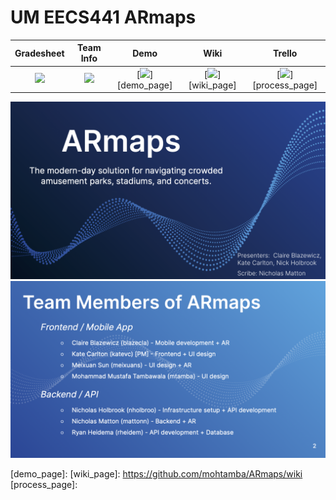 # UM EECS441 ARmaps

| Gradesheet | Team Info | Demo  |  Wiki |  Trello  |
|:----------:|:---------:|:-----:|:-----:|:--------:|
|[<img src="https://eecs441.eecs.umich.edu/img/admin/grades3.png">][grade_sheet]|[<img src="https://eecs441.eecs.umich.edu/img/admin/team.png">][team_contract]|[<img src="https://eecs441.eecs.umich.edu/img/admin/video.png">][demo_page]|[<img src="https://eecs441.eecs.umich.edu/img/admin/wiki.png">][wiki_page]|[<img src="https://eecs441.eecs.umich.edu/img/admin/trello.png">][process_page]|

![Elevator Pitch](/assets/armaps.png)
![Team](/assets/armaps_team.png)

[grade_sheet]: https://docs.google.com/spreadsheets/d/1lDYbenQKYUpSqvvMy0rsRXubkJEPmhJK0bqvqnHGVj8/edit?usp=sharing
[team_contract]: /assets/armaps_contract.pdf
[demo_page]: 
[wiki_page]: https://github.com/mohtamba/ARmaps/wiki
[process_page]: 
